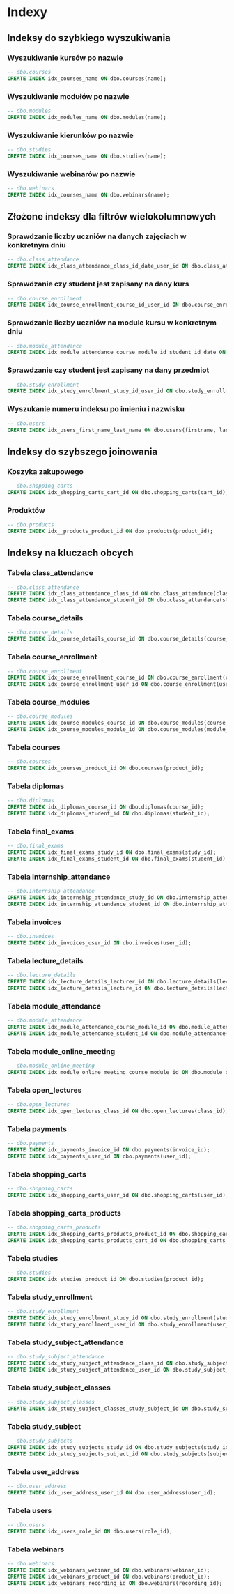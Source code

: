 # Indexy

## Indeksy do szybkiego wyszukiwania

### Wyszukiwanie kursów po nazwie
```sql
-- dbo.courses
CREATE INDEX idx_courses_name ON dbo.courses(name);
```

### Wyszukiwanie modułów po nazwie
```sql
-- dbo.modules
CREATE INDEX idx_modules_name ON dbo.modules(name);
```

### Wyszukiwanie kierunków po nazwie
```sql
-- dbo.studies
CREATE INDEX idx_courses_name ON dbo.studies(name);
```
### Wyszukiwanie webinarów po nazwie
```sql
-- dbo.webinars
CREATE INDEX idx_courses_name ON dbo.webinars(name);
```

## Złożone indeksy dla filtrów wielokolumnowych

### Sprawdzanie liczby uczniów na danych zajęciach w konkretnym dniu
```sql
-- dbo.class_attendance
CREATE INDEX idx_class_attendance_class_id_date_user_id ON dbo.class_attendance(class_id, date, student_id);
```
### Sprawdzanie czy student jest zapisany na dany kurs
```sql
-- dbo.course_enrollment
CREATE INDEX idx_course_enrollment_course_id_user_id ON dbo.course_enrollment(course_id, user_id);
```
### Sprawdzanie liczby uczniów na module kursu w konkretnym dniu
```sql
-- dbo.module_attendance
CREATE INDEX idx_module_attendance_course_module_id_student_id_date ON dbo.module_attendance(course_module_id , student_id, date);
```

### Sprawdzanie czy student jest zapisany na dany przedmiot
```sql
-- dbo.study_enrollment
CREATE INDEX idx_study_enrollment_study_id_user_id ON dbo.study_enrollment(study_id, user_id);
```

### Wyszukanie numeru indeksu po imieniu i nazwisku
```sql
-- dbo.users
CREATE INDEX idx_users_first_name_last_name ON dbo.users(firstname, lastname);
```

## Indeksy do szybszego joinowania

### Koszyka zakupowego
```sql
-- dbo.shopping_carts
CREATE INDEX idx_shopping_carts_cart_id ON dbo.shopping_carts(cart_id);
```

### Produktów
```sql
-- dbo.products
CREATE INDEX idx__products_product_id ON dbo.products(product_id);
```

## Indeksy na kluczach obcych


### Tabela class_attendance
```sql
-- dbo.class_attendance
CREATE INDEX idx_class_attendance_class_id ON dbo.class_attendance(class_id);
CREATE INDEX idx_class_attendance_student_id ON dbo.class_attendance(student_id);
```
### Tabela course_details
```sql
-- dbo.course_details
CREATE INDEX idx_course_details_course_id ON dbo.course_details(course_id);
```
### Tabela course_enrollment
```sql
-- dbo.course_enrollment
CREATE INDEX idx_course_enrollment_course_id ON dbo.course_enrollment(course_id);
CREATE INDEX idx_course_enrollment_user_id ON dbo.course_enrollment(user_id);
```
### Tabela course_modules
```sql
-- dbo.course_modules
CREATE INDEX idx_course_modules_course_id ON dbo.course_modules(course_id);
CREATE INDEX idx_course_modules_module_id ON dbo.course_modules(module_id);
```
### Tabela courses
```sql
-- dbo.courses
CREATE INDEX idx_courses_product_id ON dbo.courses(product_id);
```
### Tabela diplomas
```sql
-- dbo.diplomas
CREATE INDEX idx_diplomas_course_id ON dbo.diplomas(course_id);
CREATE INDEX idx_diplomas_student_id ON dbo.diplomas(student_id);
```
### Tabela final_exams
```sql
-- dbo.final_exams
CREATE INDEX idx_final_exams_study_id ON dbo.final_exams(study_id);
CREATE INDEX idx_final_exams_student_id ON dbo.final_exams(student_id);
```
### Tabela internship_attendance
```sql
-- dbo.internship_attendance
CREATE INDEX idx_internship_attendance_study_id ON dbo.internship_attendance(study_id);
CREATE INDEX idx_internship_attendance_student_id ON dbo.internship_attendance(student_id);
```
### Tabela invoices
```sql
-- dbo.invoices
CREATE INDEX idx_invoices_user_id ON dbo.invoices(user_id);
```
### Tabela lecture_details
```sql
-- dbo.lecture_details
CREATE INDEX idx_lecture_details_lecturer_id ON dbo.lecture_details(lecturer_id);
CREATE INDEX idx_lecture_details_lecture_id ON dbo.lecture_details(lecture_id);
```
### Tabela module_attendance
```sql
-- dbo.module_attendance
CREATE INDEX idx_module_attendance_course_module_id ON dbo.module_attendance(course_module_id);
CREATE INDEX idx_module_attendance_student_id ON dbo.module_attendance(student_id);
```
### Tabela module_online_meeting
```sql
-- dbo.module_online_meeting
CREATE INDEX idx_module_online_meeting_course_module_id ON dbo.module_online_meeting(course_module_id);
```
### Tabela open_lectures
```sql
-- dbo.open_lectures
CREATE INDEX idx_open_lectures_class_id ON dbo.open_lectures(class_id);
```
### Tabela payments
```sql
-- dbo.payments
CREATE INDEX idx_payments_invoice_id ON dbo.payments(invoice_id);
CREATE INDEX idx_payments_user_id ON dbo.payments(user_id);
```
### Tabela shopping_carts
```sql
-- dbo.shopping_carts
CREATE INDEX idx_shopping_carts_user_id ON dbo.shopping_carts(user_id);
```
### Tabela shopping_carts_products
```sql
-- dbo.shopping_carts_products
CREATE INDEX idx_shopping_carts_products_product_id ON dbo.shopping_carts_products(product_id);
CREATE INDEX idx_shopping_carts_products_cart_id ON dbo.shopping_carts_products(cart_id);
```
### Tabela studies
```sql
-- dbo.studies
CREATE INDEX idx_studies_product_id ON dbo.studies(product_id);
```
### Tabela study_enrollment
```sql
-- dbo.study_enrollment
CREATE INDEX idx_study_enrollment_study_id ON dbo.study_enrollment(study_id);
CREATE INDEX idx_study_enrollment_user_id ON dbo.study_enrollment(user_id);
```
### Tabela study_subject_attendance
```sql
-- dbo.study_subject_attendance
CREATE INDEX idx_study_subject_attendance_class_id ON dbo.study_subject_attendance(class_id);
CREATE INDEX idx_study_subject_attendance_user_id ON dbo.study_subject_attendance(user_id);
```
### Tabela study_subject_classes
```sql
-- dbo.study_subject_classes
CREATE INDEX idx_study_subject_classes_study_subject_id ON dbo.study_subject_classes(study_subject_id);
```
### Tabela study_subject
```sql
-- dbo.study_subjects
CREATE INDEX idx_study_subjects_study_id ON dbo.study_subjects(study_id);
CREATE INDEX idx_study_subjects_subject_id ON dbo.study_subjects(subject_id);
```
### Tabela user_address
```sql
-- dbo.user_address
CREATE INDEX idx_user_address_user_id ON dbo.user_address(user_id);
```
### Tabela users
```sql
-- dbo.users
CREATE INDEX idx_users_role_id ON dbo.users(role_id);
```
### Tabela webinars
```sql
-- dbo.webinars
CREATE INDEX idx_webinars_webinar_id ON dbo.webinars(webinar_id);
CREATE INDEX idx_webinars_product_id ON dbo.webinars(product_id);
CREATE INDEX idx_webinars_recording_id ON dbo.webinars(recording_id);
```
